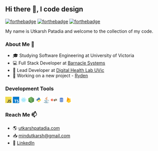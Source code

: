 ## Hi there 👋, I code design 

<!-- [![HitCount](http://hits.dwyl.com/iamutkarsh23/iamutkarsh23.svg)](http://hits.dwyl.com/iamutkarsh23/iamutkarsh23) -->
<!-- [![Version](https://badge.fury.io/gh/tterb%2FHyde.svg)](https://badge.fury.io/gh/tterb%2FHyde)
<br>
-->
[![forthebadge](https://forthebadge.com/images/badges/built-with-love.svg)]()
[![forthebadge](https://forthebadge.com/images/badges/uses-git.svg)]()
[![forthebadge](https://forthebadge.com/images/badges/makes-people-smile.svg)]()

My name is Utkarsh Patadia and welcome to the collection of my code. 

### About Me 💬

- :mortar_board: Studying Software Engineering at University of Victoria
- :computer: Full Stack Developer at [Barnacle Systems](https://github.com/brnkl) 
- :runner: Lead Developer at [Digital Health Lab UVic](https://github.com/Digital-Health-Lab-UVic) 
- :construction: Working on a new project - [Ryden](https://github.com/ryden-team) 

### Development Tools 
 

<code><img height="20" src="https://raw.githubusercontent.com/github/explore/80688e429a7d4ef2fca1e82350fe8e3517d3494d/topics/javascript/javascript.png"></code>
<code><img height="20" src="https://raw.githubusercontent.com/github/explore/80688e429a7d4ef2fca1e82350fe8e3517d3494d/topics/typescript/typescript.png"></code>
<code><img height="20" src="https://raw.githubusercontent.com/github/explore/80688e429a7d4ef2fca1e82350fe8e3517d3494d/topics/react/react.png"></code>
<code><img height="20" src="https://raw.githubusercontent.com/github/explore/80688e429a7d4ef2fca1e82350fe8e3517d3494d/topics/nodejs/nodejs.png"></code>
<code><img height="20" src="https://raw.githubusercontent.com/github/explore/80688e429a7d4ef2fca1e82350fe8e3517d3494d/topics/python/python.png"></code>
<code><img height="20" src="https://raw.githubusercontent.com/github/explore/80688e429a7d4ef2fca1e82350fe8e3517d3494d/topics/java/java.png"></code>
<code><img height="20" src="https://raw.githubusercontent.com/github/explore/80688e429a7d4ef2fca1e82350fe8e3517d3494d/topics/git/git.png"></code>
<code><img height="20" src="https://raw.githubusercontent.com/github/explore/80688e429a7d4ef2fca1e82350fe8e3517d3494d/topics/sql/sql.png"></code>
<code><img height="20" src="https://raw.githubusercontent.com/github/explore/80688e429a7d4ef2fca1e82350fe8e3517d3494d/topics/firebase/firebase.png"></code>

### Reach Me 📫

- :earth_americas: [utkarshpatadia.com](https://utkarshpatadia.com) <br>
- :inbox_tray: mindutkarsh@gmail.com <br>
- :necktie: [LinkedIn](https://www.linkedin.com/in/utkarsh-patadia-a291a7171/)
